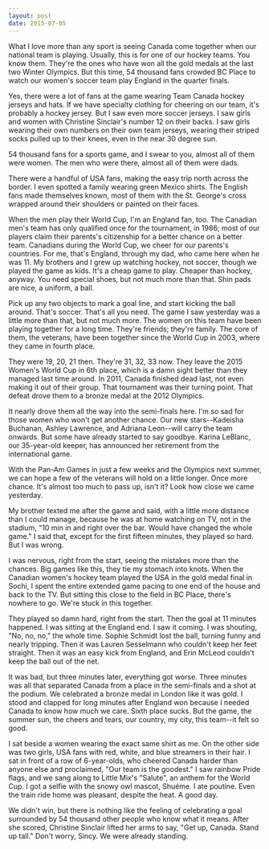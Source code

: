 ```yaml
---
layout: post
date: 2015-07-05 
---
```


What I love more than any sport is seeing Canada come together when our national team is playing. Usually, this is for one of our hockey teams. You know them. They're the ones who have won all the gold medals at the last two Winter Olympics. But this time, 54 thousand fans crowded BC Place to watch our women's soccer team play England in the quarter finals.

Yes, there were a lot of fans at the game wearing Team Canada hockey jerseys and hats. If we have specialty clothing for cheering on our team, it's probably a hockey jersey. But I saw even more soccer jerseys. I saw girls and women with Christine Sinclair's number 12 on their backs. I saw girls wearing their own numbers on their own team jerseys, wearing their striped socks pulled up to their knees, even in the near 30 degree sun. 

54 thousand fans for a sports game, and I swear to you, almost all of them were women. The men who were there, almost all of them were dads.

There were a handful of USA fans, making the easy trip north across the border. I even spotted a family wearing green Mexico shirts. The English fans made themselves known, most of them with the St. George's cross wrapped around their shoulders or painted on their faces.

When the men play their World Cup, I'm an England fan, too. The Canadian men's team has only qualified once for the tournament, in 1986; most of our players claim their parents's citizenship for a better chance on a better team. Canadians during the World Cup, we cheer for our parents's countries. For me, that's England, through my dad, who came here when he was 11. My brothers and I grew up watching hockey, not soccer, though we played the game as kids. It's a cheap game to play. Cheaper than hockey, anyway. You need special shoes, but not much more than that. Shin pads are nice, a uniform, a ball. 

Pick up any two objects to mark a goal line, and start kicking the ball around. That's soccer. That's all you need. The game I saw yesterday was a little more than that, but not much more. The women on this team have been playing together for a long time. They're friends; they're family. The core of them, the veterans, have been together since the World Cup in 2003, where they came in fourth place. 

They were 19, 20, 21 then. They're 31, 32, 33 now. They leave the 2015 Women's World Cup in 6th place, which is a damn sight better than they managed last time around. In 2011, Canada finished dead last, not even making it out of their group. That tournament was their turning point. That defeat drove them to a bronze medal at the 2012 Olympics. 

It nearly drove them all the way into the semi-finals here. I'm so sad for those women who won't get another chance. Our new stars--Kadeisha Buchanan, Ashley Lawrence, and Adriana Leon--will carry the team onwards. But some have already started to say goodbye. Karina LeBlanc, our 35-year-old keeper, has announced her retirement from the international game. 

With the Pan-Am Games in just a few weeks and the Olympics next summer, we can hope a few of the veterans will hold on a little longer. Once more chance. It's almost too much to pass up, isn't it? Look how close we came yesterday. 

My brother texted me after the game and said, with a little more distance than I could manage, because he was at home watching on TV, not in the stadium, "10 min in and right over the bar. Would have changed the whole game." I said that, except for the first fifteen minutes, they played so hard. But I was wrong.

I was nervous, right from the start, seeing the mistakes more than the chances. Big games like this, they tie my stomach into knots. When the Canadian women's hockey team played the USA in the gold medal final in Sochi, I spent the entire extended game pacing to one end of the house and back to the TV. But sitting this close to the field in BC Place, there's nowhere to go. We're stuck in this together. 

They played so damn hard, right from the start. Then the goal at 11 minutes happened. I was sitting at the England end. I saw it coming. I was shouting, "No, no, no," the whole time. Sophie Schmidt lost the ball, turning funny and nearly tripping. Then it was Lauren Sesselmann who couldn't keep her feet straight. Then it was an easy kick from England, and Erin McLeod couldn't keep the ball out of the net. 

It was bad, but three minutes later, everything got worse. Three minutes was all that separated Canada from a place in the semi-finals and a shot at the podium. We celebrated a bronze medal in London like it was gold. I stood and clapped for long minutes after England won because I needed Canada to know how much we care. Sixth place sucks. But the game, the summer sun, the cheers and tears, our country, my city, this team--it felt so good.

I sat beside a women wearing the exact same shirt as me. On the other side was two girls, USA fans with red, white, and blue streamers in their hair. I sat in front of a row of 6-year-olds, who cheered Canada harder than anyone else and proclaimed, "Our team is the goodest." I saw rainbow Pride flags, and we sang along to Little Mix's "Salute", an anthem for the World Cup. I got a selfie with the snowy owl mascot, Shuéme. I ate poutine. Even the train ride home was pleasant, despite the heat. A good day. 

We didn't win, but there is nothing like the feeling of celebrating a goal surrounded by 54 thousand other people who know what it means. After she scored, Christine Sinclair lifted her arms to say, "Get up, Canada. Stand up tall." Don't worry, Sincy. We were already standing. 
